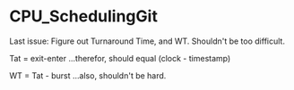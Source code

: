 # CPU_SchedulingGit
Last issue:
Figure out Turnaround Time, and WT. Shouldn't be too difficult. 


Tat = exit-enter ...therefor, should equal (clock - timestamp)

WT = Tat - burst ...also, shouldn't be hard.
